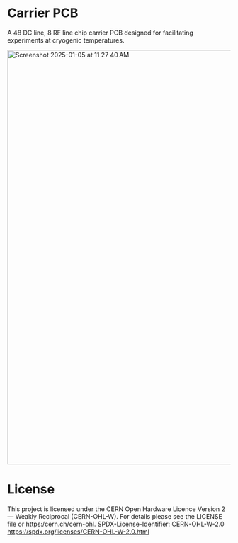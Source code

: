 # Carrier PCB

A 48 DC line, 8 RF line chip carrier PCB designed for facilitating experiments at cryogenic temperatures.

<img width="935" alt="Screenshot 2025-01-05 at 11 27 40 AM" src="https://github.com/user-attachments/assets/c1950de6-e4ed-45b5-9981-824369e40615" />

# License

This project is licensed under the CERN Open Hardware Licence Version 2 — Weakly Reciprocal (CERN-OHL-W). For details please see the LICENSE file or https:/cern.ch/cern-ohl.
SPDX-License-Identifier: CERN-OHL-W-2.0
https://spdx.org/licenses/CERN-OHL-W-2.0.html
